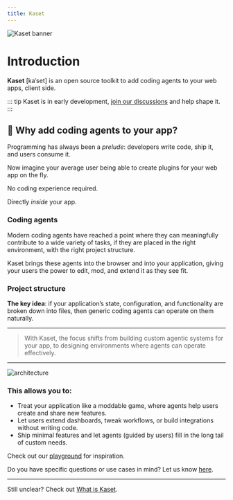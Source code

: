 ```yaml
---
title: Kaset
---
```


![Kaset banner](/images/kaset.png)

# Introduction

**Kaset** [kaˈset] is an open source toolkit to add coding agents to your web apps, client side.

::: tip
Kaset is in early development, [join our discussions](https://github.com/pufflyai/kaset/discussions) and help shape it.
:::

## 🤔 Why add coding agents to your app?

Programming has always been a _prelude_: developers write code, ship it, and users consume it.

Now imagine your average user being able to create plugins for your web app on the fly.

No coding experience required.

Directly _inside_ your app.

### Coding agents

Modern coding agents have reached a point where they can meaningfully contribute to a wide variety of tasks, if they are placed in the right environment, with the right project structure.

Kaset brings these agents into the browser and into your application, giving your users the power to edit, mod, and extend it as they see fit.

### Project structure

**The key idea**: if your application’s state, configuration, and functionality are broken down into files, then generic coding agents can operate on them naturally.

---

> With Kaset, the focus shifts from building custom agentic systems for your app, to designing environments where agents can operate effectively.

---

![architecture](/images/architecture.png)

### This allows you to:

- Treat your application like a moddable game, where agents help users create and share new features.
- Let users extend dashboards, tweak workflows, or build integrations without writing code.
- Ship minimal features and let agents (guided by users) fill in the long tail of custom needs.

Check out our [playground](https://kaset.dev) for inspiration.

Do you have specific questions or use cases in mind? Let us know [here](https://github.com/pufflyai/kaset/discussions/categories/ideas).

---

Still unclear? Check out [What is Kaset](/getting-started/what-is-kaset).
